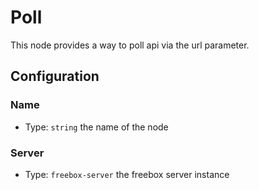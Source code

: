 # Poll

This node provides a way to poll api via the url parameter.

## Configuration

### Name
- Type: `string`
the name of the node

### Server
- Type: `freebox-server`
the freebox server instance

